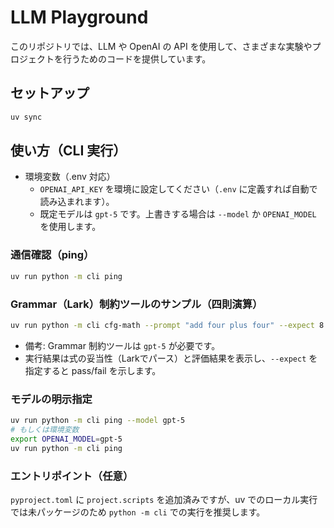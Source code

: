 # LLM Playground

このリポジトリでは、LLM や OpenAI の API を使用して、さまざまな実験やプロジェクトを行うためのコードを提供しています。

## セットアップ

```bash
uv sync
```

## 使い方（CLI 実行）

- 環境変数（.env 対応）
  - `OPENAI_API_KEY` を環境に設定してください（`.env` に定義すれば自動で読み込まれます）。
  - 既定モデルは `gpt-5` です。上書きする場合は `--model` か `OPENAI_MODEL` を使用します。

### 通信確認（ping）

```bash
uv run python -m cli ping
```

### Grammar（Lark）制約ツールのサンプル（四則演算）

```bash
uv run python -m cli cfg-math --prompt "add four plus four" --expect 8
```

- 備考: Grammar 制約ツールは `gpt-5` が必要です。
- 実行結果は式の妥当性（Larkでパース）と評価結果を表示し、`--expect` を指定すると pass/fail を示します。

### モデルの明示指定

```bash
uv run python -m cli ping --model gpt-5
# もしくは環境変数
export OPENAI_MODEL=gpt-5
uv run python -m cli ping
```

### エントリポイント（任意）

`pyproject.toml` に `project.scripts` を追加済みですが、uv でのローカル実行では未パッケージのため
`python -m cli` での実行を推奨します。
